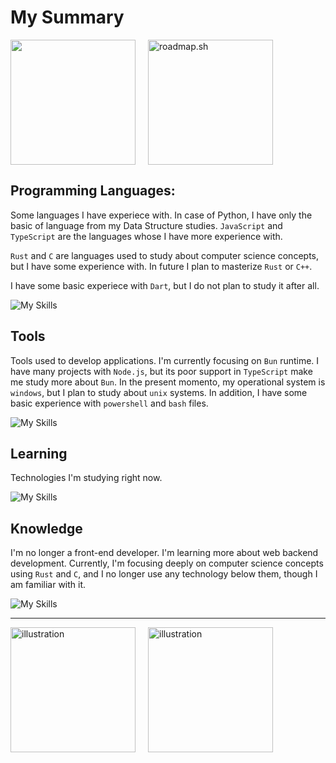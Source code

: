 # My Summary
<div style="display: flex; flex-direction: row; gap: 20px; align-items: center;">
  <a href="https://github.com/Muriyoku/convoychat">
  <img height=200  src="https://github-readme-stats.vercel.app/api/top-langs?username=Muriyoku&show_icons=true&theme=tokyonight&layout=compact&langs_count=8&card_width=200" />
</a>
<a href="https://roadmap.sh"><img height="200" src="https://roadmap.sh/card/wide/67096eb6fb4be684db396ab4?variant=dark&roadmaps=computer-science%2Ctypescript%2Cjavascript%2Cbackend" alt="roadmap.sh"/></a>
</div>


## Programming Languages:

Some languages I have experiece with. In case of Python, I have only the basic of language from my Data Structure studies. `JavaScript` and `TypeScript` are the languages whose I have more experience with. 

`Rust` and `C` are languages used to study about computer science concepts, but I have some experience with. In future I plan to masterize `Rust` or `C++`.  

I have some basic experiece with `Dart`, but I do not plan to study it after all. 

![My Skills](https://go-skill-icons.vercel.app/api/icons?i=typescript,javascript,python,rust,c,dart)

## Tools 

Tools used to develop applications. I'm currently focusing on `Bun` runtime. I have many projects with `Node.js`, but its poor support in `TypeScript` make me study more about `Bun`. In the present momento, my operational system is `windows`, but I plan to study about `unix` systems. In addition, I have some basic experience with `powershell` and `bash` files. 

![My Skills](https://go-skill-icons.vercel.app/api/icons?i=sqlite,bun,nodejs,jwt,windows,vercel)

## Learning 

Technologies I'm studying right now. 

![My Skills](https://go-skill-icons.vercel.app/api/icons?i=sqlite,postgresql,rust,c,cpp)

## Knowledge

I'm no longer a front-end developer. I'm learning more about web backend development. Currently, I'm focusing deeply on computer science concepts using `Rust` and `C`, and I no longer use any technology below them, though I am familiar with it.

![My Skills](https://go-skill-icons.vercel.app/api/icons?i=js,html,css,sass,nextjs,tailwindcss,react,figma,prettier,astro)

---
<div style="display: flex; flex-direction: row; gap: 20px; align-items: center;">
  <img height="200" width="200" src="https://media1.tenor.com/m/TYNpGhXizs0AAAAC/wrecksmgee-hajime.gif" alt="illustration" />
  <img height="200" width="200" src="https://media1.tenor.com/m/D0uqUaBmhOsAAAAC/let-him-cook-magic.gif" alt="illustration" />
</div>
